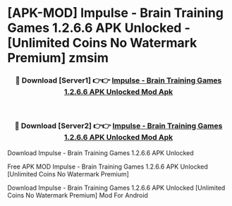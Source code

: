 # [APK-MOD] Impulse - Brain Training Games 1.2.6.6 APK Unlocked - [Unlimited Coins No Watermark Premium] zmsim



<div align="center">
<h3>🔴 Download [Server1] 👉👉 <a href="https://momento.my/?title=Impulse_-_Brain_Training_Games_1.2.6.6_APK_Unlocked">Impulse - Brain Training Games 1.2.6.6 APK Unlocked Mod Apk</a></h3><br>

<h3>🔴 Download [Server2] 👉👉 <a href="https://momento.my/?title=Impulse_-_Brain_Training_Games_1.2.6.6_APK_Unlocked">Impulse - Brain Training Games 1.2.6.6 APK Unlocked Mod Apk</a></h3>
</div>



Download Impulse - Brain Training Games 1.2.6.6 APK Unlocked 

Free APK MOD Impulse - Brain Training Games 1.2.6.6 APK Unlocked [Unlimited Coins No Watermark Premium]

Download Impulse - Brain Training Games 1.2.6.6 APK Unlocked [Unlimited Coins No Watermark Premium] Mod For Android
